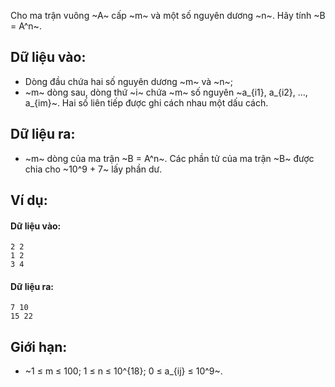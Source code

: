 Cho ma trận vuông ~A~ cấp ~m~ và một số nguyên dương ~n~. Hãy tính ~B = A^n~.

## Dữ liệu vào:
- Dòng đầu chứa hai số nguyên dương ~m~ và ~n~;
- ~m~ dòng sau, dòng thứ ~i~ chứa ~m~ số nguyên ~a_{i1}, a_{i2}, …, a_{im}~. Hai số liên tiếp được ghi cách nhau một dấu cách.

## Dữ liệu ra:
- ~m~ dòng của ma trận ~B = A^n~. Các phần tử của ma trận ~B~ được chia cho ~10^9 + 7~ lấy phần dư.

## Ví dụ:
#### Dữ liệu vào:
```
2 2
1 2
3 4
```

#### Dữ liệu ra:
```
7 10
15 22
```

## Giới hạn:
- ~1 ≤ m ≤ 100; 1 ≤ n ≤ 10^{18}; 0 ≤ a_{ij} ≤ 10^9~.